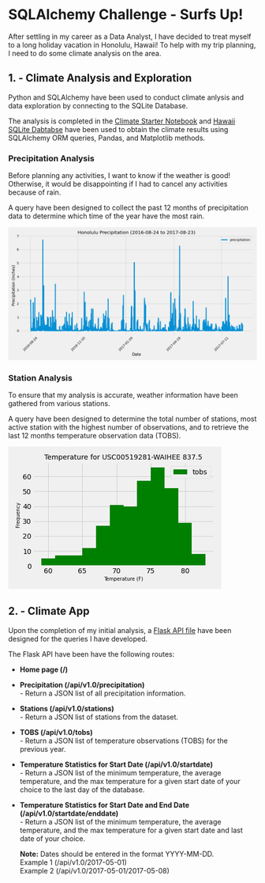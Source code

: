 # SQLAlchemy Challenge - Surfs Up!

After settling in my career as a Data Analyst, I have decided to treat myself to a long holiday vacation in Honolulu, Hawaii! To help with my trip planning, I need to do some climate analysis on the area.

## **1. - Climate Analysis and Exploration**

Python and SQLAlchemy have been used to conduct climate anlysis and data exploration by connecting to the SQLite Database. 

The analysis is completed in the [Climate Starter Notebook](https://github.com/cecileung1208/Homework/blob/master/Unit%2010%20-%20SQL_Alchemy%20Challenge/climate_starter.ipynb) and [Hawaii SQLite Dabtabse](https://github.com/cecileung1208/Homework/blob/master/Unit%2010%20-%20SQL_Alchemy%20Challenge/Resources/hawaii.sqlite) have been used to obtain the climate results using SQLAlchemy ORM queries, Pandas, and Matplotlib methods.


### **Precipitation Analysis**

Before planning any activities, I want to know if the weather is good!  Otherwise, it would be disappointing if I had to cancel any activities because of rain.

A query have been designed to collect the past 12 months of precipitation data to determine which time of the year have the most rain.

![Image](https://github.com/cecileung1208/Homework/blob/master/Unit%2010%20-%20SQL_Alchemy%20Challenge/Output%20Files/Annual%20Precipitation.png)

### **Station Analysis**

To ensure that my analysis is accurate, weather information have been gathered from various stations.  

A query have been designed to determine the total number of stations, most active station with the highest number of observations, and to retrieve the last 12 months temperature observation data (TOBS).


![Image](https://github.com/cecileung1208/Homework/blob/master/Unit%2010%20-%20SQL_Alchemy%20Challenge/Output%20Files/Annual%20Temperature.png)


## **2. - Climate App**

Upon the completion of my initial analysis, a [Flask API file](https://github.com/cecileung1208/Homework/blob/master/Unit%2010%20-%20SQL_Alchemy%20Challenge/app.py) have been designed for the queries I have developed.

The Flask API have been have the following routes:


* **Home page (/)**

* **Precipitation (/api/v1.0/precipitation)**<br/> - Return a JSON list of all precipitation information.
    
* **Stations (/api/v1.0/stations)**<br/> - Return a JSON list of stations from the dataset.
  
* **TOBS (/api/v1.0/tobs)** <br/> - Return a JSON list of temperature observations (TOBS) for the previous year.
  
* **Temperature Statistics for Start Date (/api/v1.0/startdate)**<br/> - Return a JSON list of the minimum temperature, the average temperature, and the max temperature for a given start date of your choice to the last day of the database.
  
* **Temperature Statistics for Start Date and End Date (/api/v1.0/startdate/enddate)**<br/> - Return a JSON list of the minimum temperature, the average temperature, and the max temperature for a given start date and last date of your choice. 
  
  **Note:**  Dates should be entered in the format YYYY-MM-DD.<br/>
         Example 1 (/api/v1.0/2017-05-01)<br/>
         Example 2 (/api/v1.0/2017-05-01/2017-05-08)<br/>
